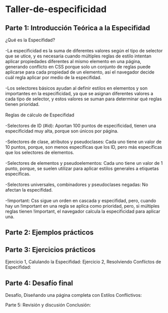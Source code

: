 # Taller-de-especificidad

Parte 1: Introducción Teórica a la Especifidad
-
  ¿Qué es la Especifidad?<br>
    <br/>-La especificidad es la suma de diferentes valores según el tipo de selector que se utice, y es necesaria cuando múltiples reglas de estilo intentan aplicar propiedades diferentes al mismo elemento en una página, generando conflicto en CSS porque solo un conjunto de reglas puede aplicarse para cada propiedad de un elemento, así el navegador decide cuál regla aplicar por medio de la especifidad.<br>
    <br/>-Los selectores básicos ayudan al definir estilos en elementos y son importantes en la especificidad, ya que se asignan diferentes valores a cada tipo de selector, y estos valores se suman para determinar qué reglas tienen prioridad.<br>
    <br/>Reglas de cálculo de Especifidad<br>
    <br/>-Selectores de ID (#id): Aportan 100 puntos de especificidad, tienen una especificidad muy alta, porque son únicos por página.<br>
    <br/>-Selectores de clase, atributos y pseudoclases: Cada uno tiene un valor de 10 puntos, porque, son menos específicas que los ID, pero más específicas que los selectores de elementos.<br>
    <br/>-Selectores de elementos y pseudoelementos: Cada uno tiene un valor de 1 punto, porque, se suelen utilizar para aplicar estilos generales a etiquetas específicas.<br>
    <br/>-Selectores universales, combinadores y pseudoclases negadas: No afectan la especifidad.<br>
    <br/>-!important: Css sigue un orden en cascada y especifidad, pero, cuando hay un !important en una regla se aplica como prioridad, pero, si múltiples reglas tienen !important, el navegador calcula la especificidad para aplicar una.

Parte 2: Ejemplos prácticos
-
Parte 3: Ejercicios prácticos
-
  Ejercicio 1, Calulando la Especifidad:
  Ejercicio 2, Resolviendo Conflictos de Especifidad:
  
Parte 4: Desafío final
-
  Desafío, Diseñando una página completa con Estilos Conflictivos:
  
Parte 5: Revisión y discusión
  Conclusión:
